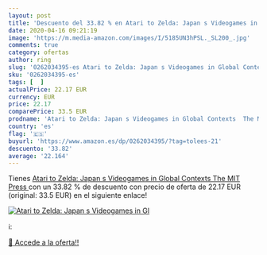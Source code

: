 ```yaml
---
layout: post
title: 'Descuento del 33.82 % en Atari to Zelda: Japan s Videogames in Gl'
date: 2020-04-16 09:21:19
image: 'https://m.media-amazon.com/images/I/5185UN3hPSL._SL200_.jpg'
comments: true
category: ofertas
author: ring
slug: '0262034395-es Atari to Zelda: Japan s Videogames in Global Contexts The...'
sku: '0262034395-es'
tags: [  ]
actualPrice: 22.17 EUR
currency: EUR
price: 22.17
comparePrice: 33.5 EUR
prodname: 'Atari to Zelda: Japan s Videogames in Global Contexts  The MIT Press '
country: 'es'
flag: '🇪🇸'
buyurl: 'https://www.amazon.es/dp/0262034395/?tag=tolees-21'
descuento: '33.82'
average: '22.164'
---
```


Tienes [Atari to Zelda: Japan s Videogames in Global Contexts  The MIT Press ](https://www.amazon.es/dp/0262034395/?tag=tolees-21) con un 33.82 % de descuento con precio de oferta de 22.17 EUR (original: 33.5 EUR) en el siguiente enlace!

[![Atari to Zelda: Japan s Videogames in Gl](https://m.media-amazon.com/images/I/5185UN3hPSL._SL200_.jpg)](https://www.amazon.es/dp/0262034395/?tag=tolees-21)

ℹ️:


[🛒 Accede a la oferta!!](https://www.amazon.es/dp/0262034395/?tag=tolees-21)
